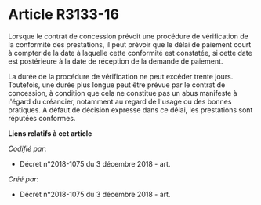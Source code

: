 # Article R3133-16

Lorsque le contrat de concession prévoit une procédure de vérification de la conformité des prestations, il peut prévoir que
le délai de paiement court à compter de la date à laquelle cette conformité est constatée, si cette date est postérieure à la
date de réception de la demande de paiement.

La durée de la procédure de vérification ne peut excéder trente jours. Toutefois, une durée plus longue peut être prévue par
le contrat de concession, à condition que cela ne constitue pas un abus manifeste à l'égard du créancier, notamment au regard
de l'usage ou des bonnes pratiques. A défaut de décision expresse dans ce délai, les prestations sont réputées conformes.

**Liens relatifs à cet article**

_Codifié par_:

  - Décret n°2018-1075 du 3 décembre 2018 - art.

_Créé par_:

  - Décret n°2018-1075 du 3 décembre 2018 - art.
